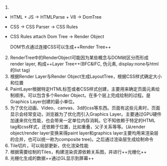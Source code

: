 1. 
- HTML + JS -> HTMLParse + V8 -> DomTree 
- CSS -> CSS Parser -> CSS Rules
- CSS Rules attach Dom Tree -> Render Object

    DOM节点通过连接CSS可以生成++Render Tree++
    
2.  RenderTree中的RenderObject可能因为某些概念与DOM树区分而形成render layer, 构成++Layer Tree++(BFC&IFC, 伪元素, display:none与html的list tag)
3.  根据Render Layer与Render Object生成LayoutTree，根据CSS样式确定大小和位置
4.  PaintLayer根据特定HTML标签或者CSS样式创建，主要用来确定页面元素绘制顺序。可以包含多个Render Object。在多个层上完成绘制的过程。是Graphics Layer创建的最小单位。
5.  为了优化动画、Video、canvas、3d的css等东西。页面有这些元素时，页面显示会经常变动，浏览器为了优化而引入Graphics Layer。主要通过GPU硬件加速来优化性能，也会带来一定单位内存消耗。它不知依赖于特定的HTML tag和css样式，还依赖于位置，比如重叠，父子关系等等。(从render object/render layer变换来得paint layer和graphics layer主要均用来渲染层的合并，也可以统一称为composite tree)。之后通过渲染层生成绘制命令
6.  Tile切片，可以局部更新，优化渲染性能
7.  根据需要绘制的Tiles，构建渲染资源依赖关系图，并进行++光栅化++
8.  光栅化生成的数据++通过GL显示到屏幕++